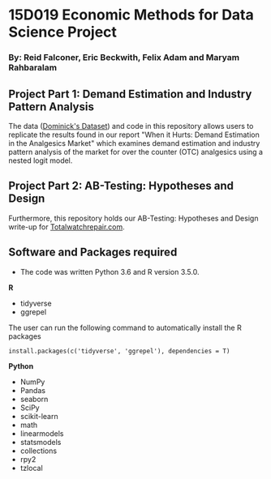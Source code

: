 # 15D019 Economic Methods for Data Science Project
### By: Reid Falconer, Eric Beckwith, Felix Adam and Maryam Rahbaralam

## Project Part 1: Demand Estimation and Industry Pattern Analysis 

The data ([Dominick's Dataset](https://www.chicagobooth.edu/research/kilts/datasets/dominicks)) and code in this repository allows users to replicate the results found in our report "When it Hurts: Demand Estimation in the Analgesics Market" which examines demand estimation and industry pattern analysis of the market for over the counter (OTC) analgesics using a nested logit model.

## Project Part 2: AB-Testing: Hypotheses and Design
Furthermore, this repository holds our AB-Testing: Hypotheses and Design write-up for [Totalwatchrepair.com](https://www.totalwatchrepair.com). 

## Software and Packages required

- The code was written Python 3.6 and R version 3.5.0.

**R**
- tidyverse
- ggrepel

The user can run the following command to automatically install the R packages
```
install.packages(c('tidyverse', 'ggrepel'), dependencies = T)
```
**Python**
- NumPy
- Pandas
- seaborn
- SciPy
- scikit-learn
- math
- linearmodels
- statsmodels
- collections
- rpy2
- tzlocal
